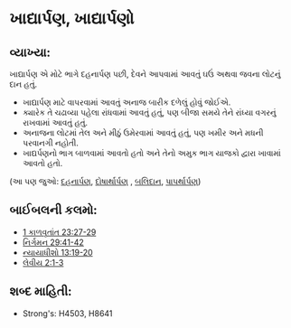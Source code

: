 # ખાદ્યાર્પણ, ખાદ્યાર્પણો 

## વ્યાખ્યા: 

ખાદ્યાર્પણ એ મોટે ભાગે દહનાર્પણ પછી, દેવને આપવામાં આવતું ઘઉં અથવા જવના લોટનું દાન હતું.

* ખાદ્યાર્પણ માટે વાપરવામાં આવતું અનાજ બારીક દળેલું હોવું જોઈએ.
* ક્યારેક તે ચઢાવ્યા પહેલા રાંધવામાં આવતું હતું, પણ બીજા સમયે તેને રાંધ્યા વગરનું રાખવામાં આવતું હતું.
* અનાજના લોટમાં તેલ અને મીઠું ઉમેરવામાં આવતું હતું, પણ ખમીર અને મધની પરવાનગી નહોતી.
* ખાદ્યર્પણનો ભાગ બાળવામાં આવતો હતો અને તેનો અમુક ભાગ યાજકો દ્વારા ખાવામાં આવતો હતો.

(આ પણ જુઓ: [દહનાર્પણ](../other/burntoffering.md), [દોષાર્થાર્પણ](../other/guiltoffering.md) , [બલિદાન](../other/sacrifice.md), [પાપર્થાર્પણ](../other/sinoffering.md))

## બાઈબલની કલમો: 

* [1 કાળવૃતાંત 23:27-29](rc://gu/tn/help/1ch/23/27)
* [નિર્ગમન 29:41-42](rc://gu/tn/help/exo/29/41)
* [ન્યાયાધીશો 13:19-20](rc://gu/tn/help/jdg/13/19)
* [લેવીય 2:1-3](rc://gu/tn/help/lev/02/01)

## શબ્દ માહિતી: 

* Strong's: H4503, H8641

